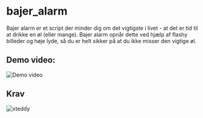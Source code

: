 # bajer_alarm
Bajer alarm er et script der minder dig om det vigtigste i livet - at det er tid til at drikke en øl (eller mange). Bajer alarm opnår dette ved hjælp af flashy billeder og høje lyde, så du er helt sikker på at du ikke misser den vigtige øl.
## Demo video:
![Demo video](https://github.com/hooolius/hooolius.github.io/blob/master/bajer_alarm.gif)

## Krav
![xteddy](http://weber.itn.liu.se/~stegu/xteddy/)
